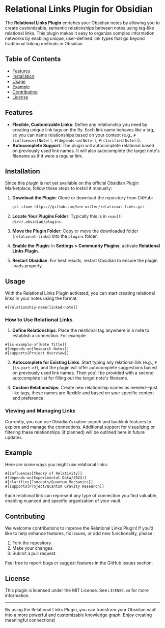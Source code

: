 # Relational Links Plugin for Obsidian

The **Relational Links Plugin** enriches your Obsidian notes by allowing you to create customizable, semantic relationships between notes using tag-like relational links. This plugin makes it easy to organize complex information networks by enabling unique, user-defined link types that go beyond traditional linking methods in Obsidian.

## Table of Contents
- [Features](#features)
- [Installation](#installation)
- [Usage](#usage)
- [Example](#example)
- [Contributing](#contributing)
- [License](#license)

## Features

- **Flexible, Customizable Links**: Define any relationship you need by creating unique link tags on the fly. Each link name behaves like a tag, so you can name relationships based on your context (e.g., `#[influences[Note]]`, `#[depends-on[Note]]`, `#[clarifies[Note]]`).
- **Autocomplete Support**: The plugin will autocomplete relational based on previously used link names. It will also autocomplete the target note's filename as if it were a regular link.

## Installation

Since this plugin is not yet available on the official Obsidian Plugin Marketplace, follow these steps to install it manually:

1. **Download the Plugin**: Clone or download the repository from GitHub:
    ```bash
    git clone https://github.com/ben-miller/relational-links.git
    ```

2. **Locate Your Plugins Folder**: Typically this is in `<vault-dir>/.obsidian/plugins`.

3. **Move the Plugin Folder**: Copy or move the downloaded folder (`relational-links`) into the `plugins` folder.

4. **Enable the Plugin**: In **Settings > Community Plugins**, activate **Relational Links Plugin**.

5. **Restart Obsidian**: For best results, restart Obsidian to ensure the plugin loads properly.

## Usage

With the Relational Links Plugin activated, you can start creating relational links in your notes using the format:

```
#[relationship-name[linked-note]]
```

### How to Use Relational Links

1. **Define Relationships**: Place the relational tag anywhere in a note to establish a connection. For example:
```
#[is-example-of[Note Title]]
#[depends-on[Research Notes]]
#[supports[Project Overview]]
```

2. **Autocomplete for Existing Links**: Start typing any relational link (e.g., `#[is-part-of`), and the plugin will offer autocomplete suggestions based on previously used link names. Then you'll be provided with a second autocomplete list for filling out the target note's filename.

3. **Custom Relationships**: Create new relationship names as needed—just like tags, these names are flexible and based on your specific context and preference.

### Viewing and Managing Links

Currently, you can use Obsidian’s native search and backlink features to explore and manage the connections. Additional support for visualizing or filtering these relationships (if planned) will be outlined here in future updates.

## Example

Here are some ways you might use relational links:

```
#[influences[Theory of Relativity]]
#[depends-on[Experimental Data/2023]]
#[clarifies[Concepts/Quantum Mechanics]]
#[supports[Project/Quantum Gravity Research]]
```

Each relational link can represent any type of connection you find valuable, enabling nuanced and specific organization of your vault.

## Contributing

We welcome contributions to improve the Relational Links Plugin! If you’d like to help enhance features, fix issues, or add new functionality, please:

1. Fork the repository.
2. Make your changes.
3. Submit a pull request.

Feel free to report bugs or suggest features in the GitHub Issues section.

## License

This plugin is licensed under the MIT License. See `LICENSE.md` for more information.

---

By using the Relational Links Plugin, you can transform your Obsidian vault into a more powerful and customizable knowledge graph. Enjoy creating meaningful connections!
